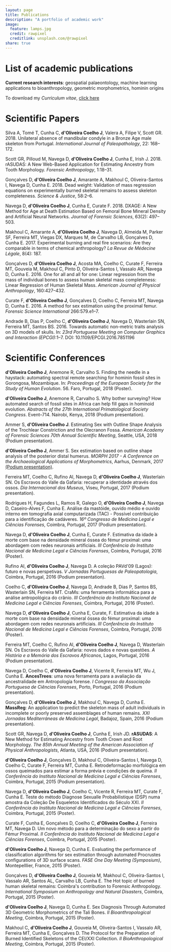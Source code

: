 ```yaml
---
layout: page
title: Publications
description: "A portfolio of academic work"
image:
  feature: lamps.jpg
  credit: rawpixel
  creditlink: unsplash.com/@rawpixel
share: true
---
```


# List of academic publications

**Current research interests**: geospatial palaeontology, machine learning applications to bioanthropology, geometric morphometrics, hominin origins

To download my *Curriculum vitae*, <a href="http://jcoelho.com/CV/updated.pdf" target="_blank">click here</a>


# Scientific Papers

Silva A, Tomé T, Cunha C, **d'Oliveira Coelho J**, Valera A, Filipe V, Scott GR. 2018. Unilateral absence of mandibular condyle in a Bronze Age male skeleton from Portugal. *International Journal of Paleopathology*, 22: 168–172.

Scott GR, Pilloud M, Navega D, **d'Oliveira Coelho J**, Cunha E, Irish J. 2018. rASUDAS: A New Web-Based Application for Estimating Ancestry from Tooth Morphology. *Forensic Anthropology*, 1:18–31.

Gonçalves D, **d'Oliveira Coelho J**, Amarante A, Makhoul C, Oliveira-Santos I, Navega D, Cunha E. 2018. Dead weight: Validation of mass regression equations on experimentally burned skeletal remains to assess skeleton completeness. *Science & Justice*, 58:2–6.

Navega D, **d'Oliveira Coelho J**, Cunha E, Curate F. 2018. DXAGE: A New Method for Age at Death Estimation Based on Femoral Bone Mineral Density and Artificial Neural Networks. *Journal of Forensic Sciences*, 63(2): 497–503.

Makhoul C, Amarante A, **d'Oliveira Coelho J**, Navega D, Almeida M, Parker SF, Ferreira MT, Viegas DX, Marques M, de Carvalho LB, Gonçalves D, Cunha E. 2017. Experimental burning and real fire scenarios: Are they comparable in terms of chemical anthropology? *La Revue de Médecine Légale*, 8(4): 187.

Gonçalves D, **d'Oliveira Coelho J**, Acosta MA, Coelho C, Curate F, Ferreira MT, Gouveia M, Makhoul C, Pinto D, Oliveira-Santos I, Vassalo AR, Navega D, Cunha E. 2016. One for all and all for one: Linear regression from the mass of individual bones to assess human skeletal mass completeness: Linear Regression of Human Skeletal Mass. *American Journal of Physical Anthropology*, 160:427–432.

Curate F, **d'Oliveira Coelho J**, Gonçalves D, Coelho C, Ferreira MT, Navega D, Cunha E. 2016. A method for sex estimation using the proximal femur. *Forensic Science International* 266:579.e1–7.

Andrade B, Dias P, Coelho C, **d'Oliveira Coelho J**, Navega D, Wasterlain SN, Ferreira MT, Santos BS. 2016. Towards automatic non-metric traits analysis on 3D models of skulls. In: *23rd Portuguese Meeting on Computer Graphics and Interaction (EPCGI)*:1–7. DOI: 10.1109/EPCGI.2016.7851196

# Scientific Conferences

**d'Oliveira Coelho J**, Anemone R, Carvalho S. Finding the needle in a haystack: automating spectral remote searching for hominin fossil sites in Gorongosa, Mozambique. In: *Proceedings of the European Society for the Study of Human Evolution*. 56. Faro, Portugal, 2018 (Poster).

**d'Oliveira Coelho J**, Anemone R, Carvalho S. Why bother surveying? How automated search of fossil sites in Africa can help fill gaps in hominoid evolution. *Abstracts of the 27th International Primatological Society Congress*. Event–714. Nairobi, Kenya, 2018 (Podium presentation).

Ammer S, **d'Oliveira Coelho J**. Estimating Sex with Outline Shape Analysis of the Trochlear Constriction and the Olecranon Fossa. *American Academy of Forensic Sciences 70th Annual Scientific Meeting*, Seattle, USA, 2018 (Podium presentation).

**d'Oliveira Coelho J**, Ammer S. Sex estimation based on outline shape analysis of the posterior distal humerus. *MORPH 2017 - A Conference on the Archaeological Applications of Morphometrics*, Aarhus, Denmark, 2017 <a href="http://jcoelho.com/2017/MORPH.html" target="_blank">(Podium presentation)</a>.

Ferreira MT, Coelho C, Rufino AI, Navega D, **d'Oliveira Coelho J**, Wasterlain SN. Os Escravos do Valle da Gafaria: recuperar a identidade através dos ossos. *Dia Internacional dos Museus*, Viseu, Portugal, 2017 (Podium presentation).

Rodrigues H, Fagundes L, Ramos R, Galego O, **d'Oliveira Coelho J**, Navega D, Caseiro-Alves F, Cunha E. Análise da mastóide, ouvido médio e ouvido interno em tomografia axial computarizada (TAC) - Possível contribuição para a identificação de cadáveres. *16º Congresso de Medicina Legal e Ciências Forenses*, Coimbra, Portugal, 2017 (Podium presentation).

Navega D, **d'Oliveira Coelho J**, Cunha E, Curate F. Estimativa da idade à morte com base na densidade mineral óssea do fémur proximal: uma abordagem com redes neuronais artificiais. *III Conferência do Instituto Nacional de Medicina Legal e Ciências Forenses*, Coimbra, Portugal, 2016 (Poster).

Rufino AI, **d'Oliveira Coelho J**, Navega D. A coleção PAVd'09 (Lagos): futuro e novas perspetivas. *V Jornadas Portuguesas de Paleopatologia*, Coimbra, Portugal, 2016 (Podium presentation).

Coelho C, **d'Oliveira Coelho J**, Navega D, Andrade B, Dias P, Santos BS, Wasterlain SN, Ferreira MT. CraMs: uma ferramenta informática para a análise antropológica do crânio. *III Conferência do Instituto Nacional de Medicina Legal e Ciências Forenses*, Coimbra, Portugal, 2016 (Poster).

Navega D, **d'Oliveira Coelho J**, Cunha E, Curate, F. Estimativa da idade à morte com base na densidade mineral óssea do fémur proximal: uma abordagem com redes neuronais artificiais. *III Conferência do Instituto Nacional de Medicina Legal e Ciências Forenses*, Coimbra, Portugal, 2016 (Poster).

Ferreira MT, Coelho C, Rufino AI, **d'Oliveira Coelho J**, Navega D, Wasterlain SN. Os Escravos do Valle da Gafaria: novos dados e novas questões. *A História e a Memória dos Escravos Africanos*, Lagos, Portugal, 2016 (Podium presentation).

Navega D, Coelho C, **d'Oliveira Coelho J**, Vicente R, Ferreira MT, Wu J, Cunha E. **AncesTrees**: uma nova ferramenta para a avaliação da ancestralidade em Antropologia forense. *I Congresso da Associação Portuguesa de Ciências Forenses*, Porto, Portugal, 2016 (Podium presentation).

Gonçalves D, **d'Oliveira Coelho J**, Makhoul C, Navega D, Cunha E. **MassReg**: An application to predict the skeleton mass of adult individuals in incomplete or poorly preserved assemblages of human remains. *XXI Jornadas Mediterráneas de Medicina Legal*, Badajoz, Spain, 2016 (Podium presentation).

Scott GR, Navega D, **d'Oliveira Coelho J**, Cunha E, Irish JD. **rASUDAS**: A New Method for Estimating Ancestry from Tooth Crown and Root Morphology. *The 85th Annual Meeting of the American Association of Physical Anthropologists*, Atlanta, USA, 2016 (Podium presentation).

**d'Oliveira Coelho J**, Gonçalves D, Makhoul C, Oliveira-Santos I, Navega D, Coelho C, Curate F, Ferreira MT, Cunha E. Retrodeformação morfológica em ossos queimados para estimar a forma prévia e condições de queima. *II Conferência do Instituto Nacional de Medicina Legal e Ciências Forenses*, Coimbra, Portugal, 2015 (Podium presentation).

Navega D, **d'Oliveira Coelho J**, Coelho C, Vicente R, Ferreira MT, Curate F, Cunha E. Teste do método Diagnose Sexualle Probabilistique (DSP) numa amostra da Coleção De Esqueletos Identificados do Século XXI. *II Conferência do Instituto Nacional de Medicina Legal e Ciências Forenses*, Coimbra, Portugal, 2015 (Poster).

Curate F, Cunha E, Gonçalves D, Coelho C, **d'Oliveira Coelho J**, Ferreira MT, Navega D. Um novo método para a determinação do sexo a partir do Fémur Proximal. *II Conferência do Instituto Nacional de Medicina Legal e Ciências Forenses*, Coimbra, Portugal, 2015 (Poster).

**d'Oliveira Coelho J**, Navega D, Cunha E. Evaluating the performance of classification algorithms for sex estimation through automated Procrustes configurations of 3D surface scans. *FASE One Day Meeting (Symposium)*, Montepelllier, France, 2015 (Poster).

Gonçalves D, **d'Oliveira Coelho J**, Gouveia M, Makhoul C, Oliveira-Santos I, Vassalo AR, Santos AL, Carvalho LB, Cunha E. The Hot topic of burned human skeletal remains: Coimbra's contribution to Forensic Anthropology. *International Symposium on Anthropology and Natural Disasters*, Coimbra, Portugal, 2015 (Poster).

**d'Oliveira Coelho J**, Navega D, Cunha E. Sex Diagnosis Through Automated 3D Geometric Morphometrics of the Tali Bones. *II Bioanthropological Meeting*, Coimbra, Portugal, 2015 (Poster).

Makhoul C, **d'Oliveira Coelho J**, Gouveia M, Oliveira-Santos I, Vassalo AR, Ferreira MT, Cunha E, Gonçalves D. The Protocol for the Preparation of Burned Identified Skeletons of the CEI/XXI Collection. *II BioAnthropological Meeting*, Coimbra, Portugal, 2015 (Poster).
